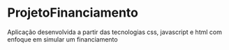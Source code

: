# ProjetoFinanciamento
Aplicação desenvolvida a partir das tecnologias css, javascript e html com enfoque em simular um financiamento
